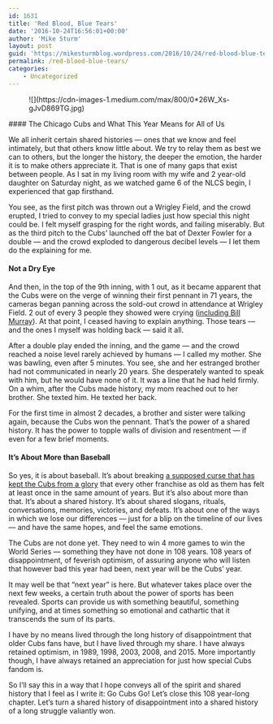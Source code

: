 ```yaml
---
id: 1631
title: 'Red Blood, Blue Tears'
date: '2016-10-24T16:56:01+00:00'
author: 'Mike Sturm'
layout: post
guid: 'https://mikesturmblog.wordpress.com/2016/10/24/red-blood-blue-tears/'
permalink: /red-blood-blue-tears/
categories:
    - Uncategorized
---
```


<figure>![](https://cdn-images-1.medium.com/max/800/0*26W_Xs-gJvD869TG.jpg)</figure>#### The Chicago Cubs and What This Year Means for All of Us

We all inherit certain shared histories — ones that we know and feel intimately, but that others know little about. We try to relay them as best we can to others, but the longer the history, the deeper the emotion, the harder it is to make others appreciate it. That is one of many gaps that exist between people. As I sat in my living room with my wife and 2 year-old daughter on Saturday night, as we watched game 6 of the NLCS begin, I experienced that gap firsthand.

You see, as the first pitch was thrown out a Wrigley Field, and the crowd erupted, I tried to convey to my special ladies just how special this night could be. I felt myself grasping for the right words, and failing miserably. But as the third pitch to the Cubs’ launched off the bat of Dexter Fowler for a double — and the crowd exploded to dangerous decibel levels — I let them do the explaining for me.

#### Not a Dry Eye

And then, in the top of the 9th inning, with 1 out, as it became apparent that the Cubs were on the verge of winning their first pennant in 71 years, the cameras began panning across the sold-out crowd in attendance at Wrigley Field. 2 out of every 3 people they showed were crying ([including Bill Murray](https://vine.co/v/5gXA7DpLKab)). At that point, I ceased having to explain anything. Those tears — and the ones I myself was holding back — said it all.

After a double play ended the inning, and the game — and the crowd reached a noise level rarely achieved by humans — I called my mother. She was bawling, even after 5 minutes. You see, she and her estranged brother had not communicated in nearly 20 years. She desperately wanted to speak with him, but he would have none of it. It was a line that he had held firmly. On a whim, after the Cubs made history, my mom reached out to her brother. She texted him. He texted her back.

For the first time in almost 2 decades, a brother and sister were talking again, because the Cubs won the pennant. That’s the power of a shared history. It has the power to topple walls of division and resentment — if even for a few brief moments.

#### It’s About More than Baseball

So yes, it is about baseball. It’s about breaking [a supposed curse that has kept the Cubs from a glory](http://www.cbssports.com/mlb/news/cubs-reach-2016-world-series-tracking-the-origins-of-the-curse-of-the-billy-goat/) that every other franchise as old as them has felt at least once in the same amount of years. But it’s also about more than that. It’s about a shared history. It’s about shared slogans, rituals, conversations, memories, victories, and defeats. It’s about one of the ways in which we lose our differences — just for a blip on the timeline of our lives — and have the same hopes, and feel the same emotions.

The Cubs are not done yet. They need to win 4 more games to win the World Series — something they have not done in 108 years. 108 years of disappointment, of feverish optimism, of assuring anyone who will listen that however bad this year had been, next year will be the Cubs’ year.

It may well be that “next year” is here. But whatever takes place over the next few weeks, a certain truth about the power of sports has been revealed. Sports can provide us with something beautiful, something unifying, and at times something so emotional and cathartic that it transcends the sum of its parts.

I have by no means lived through the long history of disappointment that older Cubs fans have, but I have lived through my share. I have always retained optimism, in 1989, 1998, 2003, 2008, and 2015. More importantly though, I have always retained an appreciation for just how special Cubs fandom is.

So I’ll say this in a way that I hope conveys all of the spirit and shared history that I feel as I write it: Go Cubs Go! Let’s close this 108 year-long chapter. Let’s turn a shared history of disappointment into a shared history of a long struggle valiantly won.